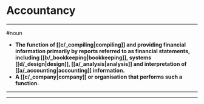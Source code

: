# Accountancy
---
#noun
- **The function of [[c/_compiling|compiling]] and providing financial information primarily by reports referred to as financial statements, including [[b/_bookkeeping|bookkeeping]], systems [[d/_design|design]], [[a/_analysis|analysis]] and interpretation of [[a/_accounting|accounting]] information.**
- **A [[c/_company|company]] or organisation that performs such a function.**
---
---
